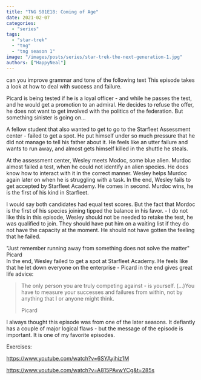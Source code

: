 ```yaml
---
title: "TNG S01E18: Coming of Age"
date: 2021-02-07
categories:
  - "series"
tags:
  - "star-trek"
  - "tng"
  - "tng season 1"
image: "/images/posts/series/star-trek-the-next-generation-1.jpg"
authors: ["HappyNeal"]
---
```


can you improve grammar and tone of the following text
This episode takes a look at how to deal with success and failure.

Picard is being tested if he is a loyal officer - and while he passes the test, and he would get a promotion to an admiral. He decides to refuse the offer, he does not want to get involved with the politics of the federation. But something sinister is going on...

A fellow student that also wanted to get to go to the Starfleet Assessment center - failed to get a spot. He put himself under so much pressure that he did not manage to tell his father about it. He feels like an utter failure and wants to run away, and almost gets himself killed in the shuttle he steals.

At the assessment center, Wesley meets Modoc, some blue alien. Murdoc almost failed a test, when he could not identify an alien species. He does know how to interact with it in the correct manner. Wesley helps Murdoc again later on when he is struggling with a task. In the end, Wesley fails to get accepted by Starfleet Academy. He comes in second. Murdoc wins, he is the first of his kind in Starfleet.

I would say both candidates had equal test scores. But the fact that Mordoc is the first of his species joining tipped the balance in his favor. - I do not like this in this episode, Wesley should not be needed to retake the test, he was qualified to join. They should have put him on a waiting list if they do not have the capacity at the moment. He should not have gotten the feeling that he failed.

"Just remember running away from something does not solve the matter" Picard  
In the end, Wesley failed to get a spot at Starfleet Academy. He feels like that he let down everyone on the enterprise - Picard in the end gives great life advice:

> The only person you are truly competing against - is yourself. (...)You have to measure your successes and failures from within, not by anything that I or anyone might think.
>
> Picard

I always thought this episode was from one of the later seasons. It defiantly has a couple of major logical flaws - but the message of the episode is important. It is one of my favorite episodes.

Exercises:

https://www.youtube.com/watch?v=6SYAyihiz1M

https://www.youtube.com/watch?v=A815PAvwYCg&t=285s
